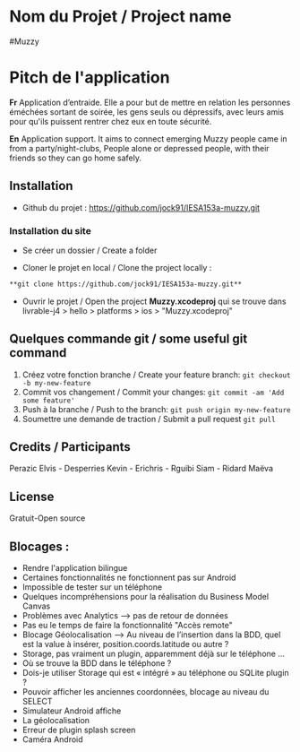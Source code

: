 # Nom du Projet / Project name

#Muzzy 

# Pitch de l'application

**Fr**
Application d’entraide. Elle a pour but de mettre en relation les personnes éméchées sortant de soirée, les gens seuls ou dépressifs, avec leurs amis pour qu'ils puissent rentrer chez eux en toute sécurité.

**En**
Application support. It aims to connect emerging Muzzy people came in from a party/night-clubs, People alone or depressed people, with their friends so they can go home safely.

## Installation

* Github du projet : https://github.com/jock91/IESA153a-muzzy.git

### Installation du site

* Se créer un dossier / Create a folder

* Cloner le projet en local / Clone the project locally :
```html
**git clone https://github.com/jock91/IESA153a-muzzy.git**
```

* Ouvrir le projet / Open the project **Muzzy.xcodeproj**
qui se trouve dans livrable-j4 > hello > platforms > ios > "Muzzy.xcodeproj"

## Quelques commande git / some useful git command

1. Créez votre fonction branche / Create your feature branch: `git checkout -b my-new-feature`
2. Commit vos changement / Commit your changes: `git commit -am 'Add some feature'`
3. Push à la branche / Push to the branch: `git push origin my-new-feature`
4. Soumettre une demande de traction / Submit a pull request `git pull`

## Credits / Participants

Perazic Elvis - Desperries Kevin - Erichris - Rguibi Siam - Ridard Maëva

## License

Gratuit-Open source


## Blocages :

* Rendre l'application bilingue
* Certaines fonctionnalités ne fonctionnent pas sur Android
* Impossible de tester sur un téléphone
* Quelques incompréhensions pour la réalisation du Business Model Canvas
* Problèmes avec Analytics --> pas de retour de données
* Pas eu le temps de faire la fonctionnalité "Accès remote"
* Blocage Géolocalisation —> Au niveau de l’insertion dans la BDD, quel est la value à insérer, position.coords.latitude ou autre ?
* Storage, pas vraiment un plugin, apparemment déjà sur le téléphone … 
* Où se trouve la BDD dans le téléphone ?
* Dois-je utiliser Storage qui est « intégré » au téléphone ou SQLite plugin ?
* Pouvoir afficher les anciennes coordonnées, blocage au niveau du SELECT
* Simulateur Android affiche 
* La géolocalisation
* Erreur de plugin splash screen
* Caméra Android


